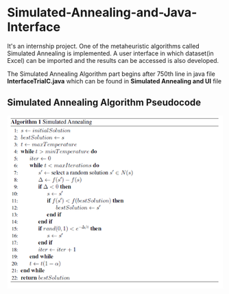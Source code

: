 # Simulated-Annealing-and-Java-Interface
It's an internship project. One of the metaheuristic algorithms called Simulated Annealing is implemented. A user interface in which dataset(in Excel) can be imported and the results can be  accessed is also developed.

The Simulated Annealing Algorithm part begins after 750th line in java file **InterfaceTrialC.java** which can be found in **Simulated Annealing and UI** file

## Simulated Annealing Algorithm Pseudocode
<p align="center">
  <img src='images/sa.PNG'/>
</p>


